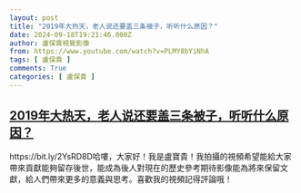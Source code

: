 ```yaml
---
layout: post
title: "2019年大热天，老人说还要盖三条被子，听听什么原因？"
date: 2024-09-18T19:21:46.000Z
author: 盧保貴視覺影像
from: https://www.youtube.com/watch?v=PLMY8bYiNhA
tags: [ 盧保貴 ]
comments: True
categories: [ 盧保貴 ]
---
```

<!--1726687306000-->
[2019年大热天，老人说还要盖三条被子，听听什么原因？](https://www.youtube.com/watch?v=PLMY8bYiNhA)
------

<div>
https://bit.ly/2YsRD8D哈嘍，大家好！我是盧寶貴！我拍攝的視頻希望能給大家帶來貢獻能夠留存後世，能成為後人對現在的歷史參考期待影像能為將來保留文獻，給人們帶來更多的意義與思考。喜歡我的視頻記得評論哦！
</div>
